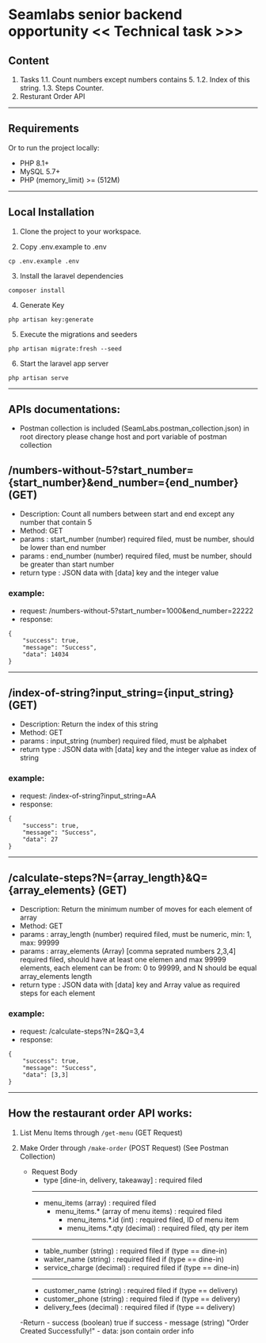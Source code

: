 # Seamlabs senior backend opportunity << Technical task >>> #

## Content ##
1. Tasks
    1.1. Count numbers except numbers contains 5.
    1.2. Index of this string.
    1.3. Steps Counter.
2. Resturant Order API

---

## Requirements ##

Or to run the project locally:
- PHP 8.1+
- MySQL 5.7+
- PHP (memory_limit) >= (512M)

---

## Local Installation ##
1. Clone the project to your workspace.

2. Copy .env.example to .env 
```
cp .env.example .env
```

3. Install the laravel dependencies
```
composer install
```

4. Generate Key
```
php artisan key:generate
```

5. Execute the migrations and seeders
```
php artisan migrate:fresh --seed
```

6. Start the laravel app server
```
php artisan serve
```

---

## APIs documentations:
- Postman collection is included (SeamLabs.postman_collection.json) in root directory please change host and port variable of postman collection

## /numbers-without-5?start_number={start_number}&end_number={end_number}  (GET)

- Description: Count all numbers between start and end except any number that contain 5
- Method: GET
- params : start_number (number) required filed, must be number, should be lower than end number
- params : end_number (number) required filed, must be number, should be greater than start number
- return type : JSON data with [data] key and the integer value

### example: 
- request: /numbers-without-5?start_number=1000&end_number=22222
- response: 
```
{
    "success": true,
    "message": "Success",
    "data": 14034
}   
```

---

## /index-of-string?input_string={input_string}  (GET)

- Description: Return the index of this string
- Method: GET
- params : input_string (number) required filed, must be alphabet
- return type : JSON data with [data] key and the integer value as index of string

### example: 
- request: /index-of-string?input_string=AA
- response: 
```
{
    "success": true,
    "message": "Success",
    "data": 27
}
```

---

## /calculate-steps?N={array_length}&Q={array_elements}  (GET)

- Description: Return the minimum number of moves for each element of array
- Method: GET
- params : array_length (number) required filed, must be numeric, min: 1, max: 99999
- params : array_elements (Array) [comma seprated numbers 2,3,4] required filed, should have at least one elemen and max 99999 elements, each element can be from: 0 to 99999, and N should be equal array_elements length
- return type : JSON data with  [data] key and Array value as required steps for each element

### example: 
- request: /calculate-steps?N=2&Q=3,4
- response: 
```
{
    "success": true,
    "message": "Success",
    "data": [3,3]
}
```

---


## How the restaurant order API works:
1. List Menu Items through ```/get-menu``` (GET Request)
2. Make Order through ```/make-order```  (POST Request) (See Postman Collection)
    - Request Body
        - type [dine-in, delivery, takeaway] : required filed
        ---
        - menu_items (array) : required filed
            - menu_items.* (array of menu items) : required filed
                - menu_items.*.id (int) : required filed, ID of menu item
                - menu_items.*.qty (decimal) : required filed, qty per item
        ---
        - table_number (string) : required filed if (type == dine-in)
        - waiter_name (string) : required filed if (type == dine-in)
        - service_charge (decimal) : required filed if (type == dine-in)
        ---
        - customer_name (string) : required filed if (type == delivery)
        - customer_phone (string) : required filed if (type == delivery)
        - delivery_fees (decimal) : required filed if (type == delivery)

    -Return 
        - success (boolean) true if success
        - message (string)  "Order Created Successfully!"
        - data: json contain order info

